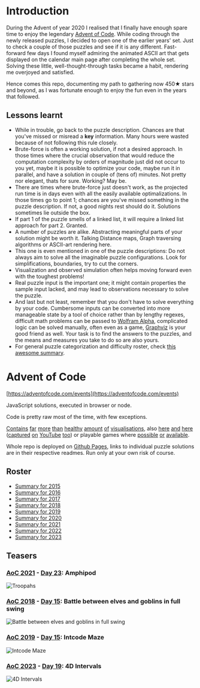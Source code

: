 # Introduction

During the Advent of year 2020 I realised that I finally have enough spare time to enjoy the legendary [Advent of Code](https://adventofcode.com/). While coding through the newly released puzzles, I decided to open one of the earlier years' set. Just to check a couple of those puzzles and see if it is any different. Fast-forward few days I found myself admiring the animated ASCII art that gets displayed on the calendar main page after completing the whole set. Solving these little, well-thought-through tasks became a habit, rendering me overjoyed and satisfied.

Hence comes this repo, documenting my path to gathering now 450★ stars and beyond, as I was fortunate enough to enjoy the fun even in the years that followed.

## Lessons learnt

- While in trouble, go back to the puzzle description. Chances are that you've missed or misread a **key** information. Many hours were wasted because of not following this rule closely.
- Brute-force is often a working solution, if not a desired approach. In those times where the crucial observation that would reduce the computation complexity by orders of magnitude just did not occur to you yet, maybe it is possible to optimize your code, maybe run it in parallel, and have a solution in couple of (tens of) minutes. Not pretty nor elegant, thats for sure. Working? May be.
- There are times where brute-force just doesn't work, as the projected run time is in days even with all the easily available optimalizations. In those times go to point 1; chances are you've missed something in the puzzle description. If not, a good nights rest should do it. Solutions sometimes lie outside the box.
- If part 1 of the puzzle smells of a linked list, it will require a linked list approach for part 2. Granted.
- A number of puzzles are alike. Abstracting meaningful parts of your solution might be worth it. Talking Distance maps, Graph traversing algorithms or ASCII-art rendering here.
- This one is even mentioned in one of the puzzle descriptions: Do not always aim to solve all the imaginable puzzle configurations. Look for simplifications, boundaries, try to cut the corners.
- Visualization and observed simulation often helps moving forward even with the toughest problems!
- Real puzzle input is the important one; it might contain properties the sample input lacked, and may lead to observations necessary to solve the puzzle.
- And last but not least, remember that you don't have to solve everything by your code. Cumbersome inputs can be converted into more manageable state by a tool of choice rather than by lengthy regexes, difficult math problems can be passed to [Wolfram Alpha](https://www.wolframalpha.com/), complicated logic can be solved manually, often even as a game, [Graphviz](https://dreampuf.github.io/GraphvizOnline) is your good friend as well. Your task is to find the answers to the puzzles, and the means and measures you take to do so are also yours.
- For general puzzle categorization and difficulty roster, check [this awesome summary](https://www.reddit.com/r/adventofcode/comments/z0vmy0/350_stars_a_categorization_and_megaguide/).

# Advent of Code

[https://adventofcode.com/events](https://adventofcode.com/events)

JavaScript solutions, executed in browser or node.

Code is pretty raw most of the time, with few exceptions.

[Contains](https://surgi1.github.io/adventofcode/2020/day20/index.html) [far](https://surgi1.github.io/adventofcode/2022/day23/index.html) [more](https://surgi1.github.io/adventofcode/2018/day15/index.html) [than](https://surgi1.github.io/adventofcode/2019/day15/index.html) [healthy](https://surgi1.github.io/adventofcode/2018/day13/index.html) [amount](https://surgi1.github.io/adventofcode/2019/day13/index.html) [of](https://surgi1.github.io/adventofcode/2018/day17/index.html) [visualisations](https://surgi1.github.io/adventofcode/2022/day14/index.anim.html), also [here](https://surgi1.github.io/adventofcode/2023/day19/index.html) [and](https://surgi1.github.io/adventofcode/2023/day24/index.anim.html) [here](https://surgi1.github.io/adventofcode/2023/day22/index.anim.html) ([captured](https://www.youtube.com/watch?v=EbqQjZ1Yy5M) [on](https://www.youtube.com/watch?v=rqz1g5tkiZw) [YouTube](https://www.youtube.com/watch?v=qzYAOrm-Qsw) [too](https://www.youtube.com/watch?v=nmIWk9k_eaU)) or playable games where [possible](https://surgi1.github.io/adventofcode/2019/day25/index.html) [or](https://surgi1.github.io/adventofcode/2021/day23/index.game.html) [available](https://surgi1.github.io/adventofcode/2022/day24/index.game.html).

Whole repo is deployed on [Github Pages](https://surgi1.github.io/adventofcode/), links to individual puzzle solutions are in their respective readmes. Run only at your own risk of course.

## Roster
- [Summary for 2015](https://surgi1.github.io/adventofcode/2015)
- [Summary for 2016](https://surgi1.github.io/adventofcode/2016)
- [Summary for 2017](https://surgi1.github.io/adventofcode/2017)
- [Summary for 2018](https://surgi1.github.io/adventofcode/2018)
- [Summary for 2019](https://surgi1.github.io/adventofcode/2019)
- [Summary for 2020](https://surgi1.github.io/adventofcode/2020)
- [Summary for 2021](https://surgi1.github.io/adventofcode/2021)
- [Summary for 2022](https://surgi1.github.io/adventofcode/2022)
- [Summary for 2023](https://surgi1.github.io/adventofcode/2023)

## Teasers

### [AoC 2021](https://surgi1.github.io/adventofcode/2021) - [Day 23](https://surgi1.github.io/adventofcode/2021/day23): Amphipod

![Troopahs](https://surgi1.github.io/adventofcode/screenshots/2021_23.png)

### [AoC 2018](https://surgi1.github.io/adventofcode/2018) - [Day 15](https://surgi1.github.io/adventofcode/2018/day15): Battle between elves and goblins in full swing

![Battle between elves and goblins in full swing](https://surgi1.github.io/adventofcode/screenshots/2018_15.png)

### [AoC 2019](https://surgi1.github.io/adventofcode/2019) - [Day 15](https://surgi1.github.io/adventofcode/2019/day15): Intcode Maze

![Intcode Maze](https://surgi1.github.io/adventofcode/screenshots/2019_15.png)

### [AoC 2023](https://surgi1.github.io/adventofcode/2023) - [Day 19](https://surgi1.github.io/adventofcode/2023/day19): 4D Intervals

![4D Intervals](https://surgi1.github.io/adventofcode/screenshots/2023_19.png)
